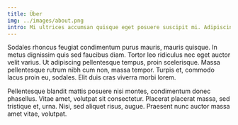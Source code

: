 ```yaml
---
title: Über
img: ../images/about.png
intro: Mi ultrices accumsan quisque eget posuere suscipit mi. Adipiscing ipsum proin aliquam sed sed. Eget cras nibh mollis bibendum vel egestas diam sit.
---
```


Sodales rhoncus feugiat condimentum purus mauris, mauris quisque. In metus dignissim quis sed faucibus diam. Tortor leo ridiculus nec eget auctor velit varius. Ut adipiscing pellentesque tempus, proin scelerisque. Massa pellentesque rutrum nibh cum non, massa tempor. Turpis et, commodo lacus proin eu, sodales. Elit duis cras viverra morbi lorem. 

Pellentesque blandit mattis posuere nisi montes, condimentum donec phasellus. Vitae amet, volutpat sit consectetur. Placerat placerat massa, sed tristique et, urna. Nisi, sed aliquet risus, augue. Praesent nunc auctor massa amet vitae, volutpat.